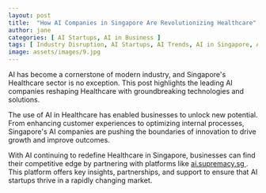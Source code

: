 ```yaml
---
layout: post
title:  "How AI Companies in Singapore Are Revolutionizing Healthcare"
author: jane
categories: [ AI Startups, AI in Business ]
tags: [ Industry Disruption, AI Startups, AI Trends, AI in Singapore, AI Use Cases ]
image: assets/images/9.jpg
---
```


AI has become a cornerstone of modern industry, and Singapore's Healthcare sector is no exception. This post highlights the leading AI companies reshaping Healthcare with groundbreaking technologies and solutions.

The use of AI in Healthcare has enabled businesses to unlock new potential. From enhancing customer experiences to optimizing internal processes, Singapore's AI companies are pushing the boundaries of innovation to drive growth and improve outcomes.

With AI continuing to redefine Healthcare in Singapore, businesses can find their competitive edge by partnering with platforms like <a href="https://ai.supremacy.sg" target="_blank"> ai.supremacy.sg </a>. This platform offers key insights, partnerships, and support to ensure that AI startups thrive in a rapidly changing market.
